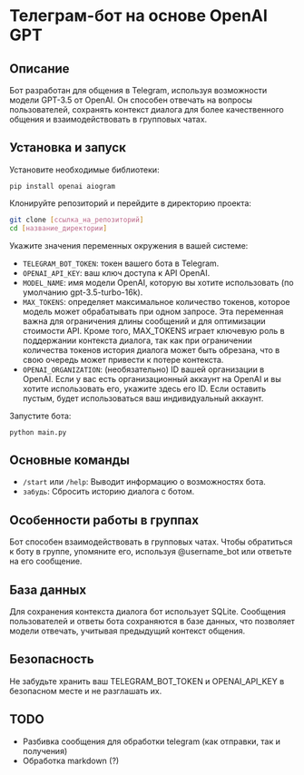 # Телеграм-бот на основе OpenAI GPT

## Описание

Бот разработан для общения в Telegram, используя возможности модели GPT-3.5 от OpenAI. Он способен отвечать на вопросы пользователей, сохранять контекст диалога для более качественного общения и взаимодействовать в групповых чатах.

## Установка и запуск

Установите необходимые библиотеки:

`pip install openai aiogram`

Клонируйте репозиторий и перейдите в директорию проекта:

```bash
git clone [ссылка_на_репозиторий]
cd [название_директории]
```

Укажите значения переменных окружения в вашей системе:

- `TELEGRAM_BOT_TOKEN`: токен вашего бота в Telegram.
- `OPENAI_API_KEY`: ваш ключ доступа к API OpenAI.
- `MODEL_NAME`: имя модели OpenAI, которую вы хотите использовать (по умолчанию gpt-3.5-turbo-16k).
- `MAX_TOKENS`: определяет максимальное количество токенов, которое модель может обрабатывать при одном запросе. Эта переменная важна для ограничения длины сообщений и для оптимизации стоимости API. Кроме того, MAX_TOKENS играет ключевую роль в поддержании контекста диалога, так как при ограничении количества токенов история диалога может быть обрезана, что в свою очередь может привести к потере контекста.
- `OPENAI_ORGANIZATION`: (необязательно) ID вашей организации в OpenAI. Если у вас есть организационный аккаунт на OpenAI и вы хотите использовать его, укажите здесь его ID. Если оставить пустым, будет использоваться ваш индивидуальный аккаунт.

Запустите бота:

`python main.py`

## Основные команды

- `/start` или `/help`: Выводит информацию о возможностях бота.
- `забудь`: Сбросить историю диалога с ботом.

## Особенности работы в группах

Бот способен взаимодействовать в групповых чатах. Чтобы обратиться к боту в группе, упомяните его, используя @username_bot или ответьте на его сообщение.

## База данных

Для сохранения контекста диалога бот использует SQLite. Сообщения пользователей и ответы бота сохраняются в базе данных, что позволяет модели отвечать, учитывая предыдущий контекст общения.

## Безопасность

Не забудьте хранить ваш TELEGRAM_BOT_TOKEN и OPENAI_API_KEY в безопасном месте и не разглашать их.

## TODO

- Разбивка сообщения для обработки telegram (как отправки, так и получения)
- Обработка markdown (?)
